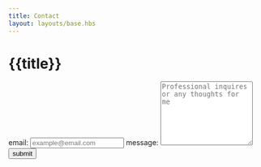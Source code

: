 ```yaml
---
title: Contact
layout: layouts/base.hbs
---
```


# {{title}}

<i class="fa fa-twitter" aria-hidden="true"></i>

<div>
    <form action="/" class="flex flex-col sm:w-3/5 border-2 border-gray-700 p-6 rounded-lg">
    <label for="email">email:</label>
    <input type="email" id="email" class="p-3 border" placeholder="example@email.com"/>
    <label for="message">message:</label>
    <textarea type="text" id="message" placeholder="Professional inquires or any thoughts for me" rows="8" class="p-3 border"></textarea>
    <button class="my-3">submit</button>
    </form>
</div>

